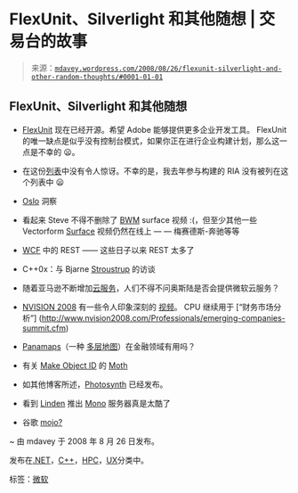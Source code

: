 <!--yml

类型：未分类

日期：2024 年 5 月 18 日 06:08:05

-->

# FlexUnit、Silverlight 和其他随想 | 交易台的故事

> 来源：[`mdavey.wordpress.com/2008/08/26/flexunit-silverlight-and-other-random-thoughts/#0001-01-01`](https://mdavey.wordpress.com/2008/08/26/flexunit-silverlight-and-other-random-thoughts/#0001-01-01)

## FlexUnit、Silverlight 和其他随想

+   [FlexUnit](http://weblogs.macromedia.com/amcleod/archives/2008/08/flexunit_on_ado.html) 现在已经开源。希望 Adobe 能够提供更多企业开发工具。 FlexUnit 的唯一缺点是似乎没有控制台模式，如果你正在进行企业构建计划，那么这一点是不幸的 😦。

+   在这份[列表](http://blogs.msdn.com/swiss_dpe_team/archive/2008/08/26/cool-ria-silverlight-demo-applications.aspx)中没有令人惊讶。不幸的是，我去年参与构建的 RIA 没有被列在这个列表中 😦

+   [Oslo](http://channel9.msdn.com/posts/rojacobs/endpointtv-The-Road-to-Oslo/) 洞察

+   看起来 Steve 不得不删除了 [BWM](https://blogs.msdn.com/stevecla01/archive/2008/08/21/bmw-playing-with-microsoft-surface.aspx) surface 视频 :(，但至少其他一些 Vectorform [Surface](http://www.vectorform.com/surface/) 视频仍然在线上 — — 梅赛德斯-奔驰等等

+   [WCF](http://blogs.msdn.com/dotnetinterop/archive/2008/08/22/how-to-build-rest-apps-on-net-using-wcf.aspx) 中的 REST —— 这些日子以来 REST 太多了

+   C++0x：与 Bjarne [Stroustrup](http://www.devx.com/SpecialReports/Article/38813/0/page/1) 的访谈

+   随着亚马逊不断增加[云服务](http://insidehpc.com/2008/08/21/amazon-adds-persistent-storage-to-ec2/)，人们不得不问奥斯陆是否会提供微软云服务？

+   [NVISION 2008](http://www.nvision2008.com/) 有一些令人印象深刻的 [视频](http://www.nvision2008.com/Enthusiasts/nvscene_demoscene.cfm)。 CPU 继续用于 [“财务市场分析”] (http://www.nvision2008.com/Professionals/emerging-companies-summit.cfm)

+   [Panamaps](http://panamap.com/)（一种 [多层地图](http://radar.oreilly.com/2008/08/urban-mapping-panamaps.html)）在金融领域有用吗？

+   有关 [Make Object ID](http://www.danielmoth.com/Blog/2008/08/make-object-id.html) 的 [Moth](http://blogs.msdn.com/jimgries/archive/2005/11/16/493431.aspx)

+   如其他博客所述，[Photosynth](http://blogs.msdn.com/prophoto/archive/2008/08/20/photosynth-for-the-world.aspx) 已经发布。

+   看到 [Linden](http://tirania.org/blog/archive/2008/Aug-20-2.html) 推出 [Mono](http://wiki.secondlife.com/wiki/Mono) 服务器真是太酷了

+   谷歌 [mojo?](http://www.computerworld.com/action/article.do?command=viewArticleBasic&articleId=324097)

~ 由 mdavey 于 2008 年 8 月 26 日发布。

发布在[.NET](https://mdavey.wordpress.com/category/languages/net/)，[C++](https://mdavey.wordpress.com/category/languages/c/)，[HPC](https://mdavey.wordpress.com/category/hpc/)，[UX](https://mdavey.wordpress.com/category/ux/)分类中。

标签：[微软](https://mdavey.wordpress.com/tag/microsoft/)
